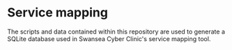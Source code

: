 # Service mapping

The scripts and data contained within this repository are used to generate a SQLite database used in Swansea Cyber Clinic's service mapping tool.

